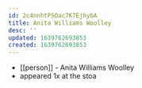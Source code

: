 ```yaml
---
id: 2c4nnhtP5Oac7K7EjhybA
title: Anita Williams Woolley
desc: ''
updated: 1639762693853
created: 1639762693853
---
```



- [[person]] - Anita Williams Woolley
- appeared 1x at the stoa
